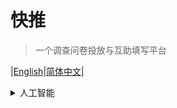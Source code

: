 # 快推

> 一个调查问卷投放与互助填写平台

|[English](https://QueLaunch.github.io)|[简体中文](https://QueLaunch.github.io/zh-cn)|

<details>
    <summary>人工智能</summary>
    <ul>
    <li>标题: 用户偏好调研分析</li>
    <li>类型: 论文</li>
    <li>链接: <a href="https://www.wjx.cn/vm/hPJigYz.aspx# ">https://www.wjx.cn/vm/hPJigYz.aspx# </a></li>
    </ul>
</details>
